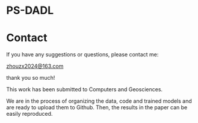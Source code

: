 # PS-DADL

# Contact
If you have any suggestions or questions, please contact me:

zhouzx2024@163.com

thank you so much!

This work has been submitted to Computers and Geosciences.

We are in the process of organizing the data, code and trained models and are ready to upload them to Github. Then, the results in the paper can be easily reproduced.


